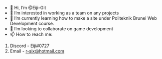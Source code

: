 - 👋 Hi, I’m @Eiji-Git
- 👀 I’m interested in working as a team on any projects
- 🌱 I’m currently learning how to make a site under Politeknik Brunei Web Development course.
- 💞️ I’m looking to collaborate on game development
- 📫 How to reach me:
 1. Discord  - Eiji#0727
 2. Email    - r-six@hotmail.com

<!---
EijiEternal/EijiEternal is a ✨ special ✨ repository because its `README.md` (this file) appears on your GitHub profile.
You can click the Preview link to take a look at your changes.
--->
